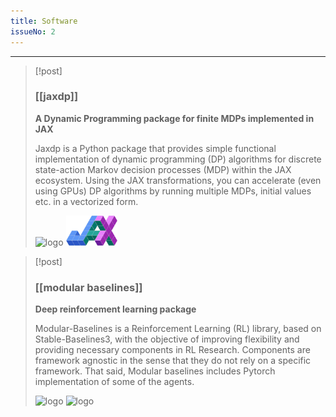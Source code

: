 ```yaml
---
title: Software
issueNo: 2
---
```


<!-- #  Software -->

- - -

> [!post]
> ### [[jaxdp]]
> **A Dynamic Programming package for finite MDPs implemented in JAX**
>
> Jaxdp is a Python package that provides simple functional implementation of dynamic programming (DP) algorithms for discrete state-action Markov decision processes (MDP) within the JAX ecosystem. Using the JAX transformations, you can accelerate (even using GPUs) DP algorithms by running multiple MDPs, initial values etc. in a vectorized form.
>
> <img src="https://img.icons8.com/?size=100&id=13441&format=png&color=000000" height=48 alt="logo"></img>
> <img src="https://raw.githubusercontent.com/google/jax/main/images/jax_logo_250px.png" height=48 alt="logo"></img>



> [!post]
> ### [[modular baselines]] 
> **Deep reinforcement learning package**
>
> Modular-Baselines is a Reinforcement Learning (RL) library, based on Stable-Baselines3, with the objective of improving flexibility and providing necessary components in RL Research. Components are framework agnostic in the sense that they do not rely on a specific framework. That said, Modular baselines includes Pytorch implementation of some of the agents.
>
> <img src="https://img.icons8.com/?size=100&id=13441&format=png&color=000000" height=48 alt="logo"></img>
> <img src="https://img.icons8.com/?size=100&id=jH4BpkMnRrU5&format=png&color=000000" height=48 alt="logo"></img>